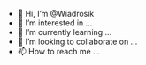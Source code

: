 - 👋 Hi, I’m @Wiadrosik
- 👀 I’m interested in ...
- 🌱 I’m currently learning ...
- 💞️ I’m looking to collaborate on ...
- 📫 How to reach me ...

<!---
Wiadrosik/Wiadrosik is a ✨ special ✨ repository because its `README.md` (this file) appears on your GitHub profile.
You can click the Preview link to take a look at your changes.
--->
